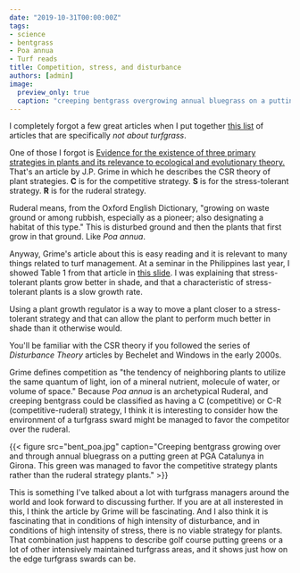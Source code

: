 ```yaml
---
date: "2019-10-31T00:00:00Z"
tags:
- science
- bentgrass
- Poa annua
- Turf reads
title: Competition, stress, and disturbance
authors: [admin]
image:
  preview_only: true
  caption: "creeping bentgrass overgrowing annual bluegrass on a putting green in Girona"
---
```


I completely forgot a few great articles when I put together [this list](https://www.asianturfgrass.com/2019-10-11-so-much-to-learn-about-in-this-world/) of articles that are specifically *not about turfgrass*.

One of those I forgot is [Evidence for the existence of three primary strategies in plants and its relevance to ecological and evolutionary theory.](https://www.journals.uchicago.edu/doi/10.1086/283244) That's an article by J.P. Grime in which he describes the CSR theory of plant strategies. **C** is for the competitive strategy. **S** is for the stress-tolerant strategy. **R** is for the ruderal strategy. 

Ruderal means, from the Oxford English Dictionary, "growing on waste ground or among rubbish, especially as a pioneer; also designating a habitat of this type." This is disturbed ground and then the plants that first grow in that ground. Like *Poa annua*.

Anyway, Grime's article about this is easy reading and it is relevant to many things related to turf management. At a seminar in the Philippines last year, I showed Table 1 from that article in [this slide](https://speakerdeck.com/micahwoods/what-to-expect-from-plant-growth-regulators?slide=16). I was explaining that stress-tolerant plants grow better in shade, and that a characteristic of stress-tolerant plants is a slow growth rate. 

<script async class="speakerdeck-embed" data-slide="16" data-id="da0e0ecba6c544cd92ff44a4a6e137e0" data-ratio="1.77966101694915" src="//speakerdeck.com/assets/embed.js"></script>

Using a plant growth regulator is a way to move a plant closer to a stress-tolerant strategy and that can allow the plant to perform much better in shade than it otherwise would.

You'll be familiar with the CSR theory if you followed the series of *Disturbance Theory* articles by Bechelet and Windows in the early 2000s.

Grime defines competition as "the tendency of neighboring plants to utilize the same quantum of light, ion of a mineral nutrient, molecule of water, or volume of space." Because *Poa annua* is an archetypical Ruderal, and creeping bentgrass could be classified as having a C (competitive) or C-R (competitive-ruderal) strategy, I think it is interesting to consider how the environment of a turfgrass sward might be managed to favor the competitor over the ruderal. 

{{< figure src="bent_poa.jpg" caption="Creeping bentgrass growing over and through annual bluegrass on a putting green at PGA Catalunya in Girona. This green was managed to favor the competitive strategy plants rather than the ruderal strategy plants." >}}

This is something I've talked about a lot with turfgrass managers around the world and look forward to discussing further. If you are at all insterested in this, I think the article by Grime will be fascinating. And I also think it is fascinating that in conditions of high intensity of disturbance, and in conditions of high intensity of stress, there is no viable strategy for plants. That combination just happens to describe golf course putting greens or a lot of other intensively maintained turfgrass areas, and it shows just how on the edge turfgrass swards can be.
